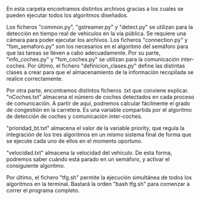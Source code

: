 En esta carpeta encontramos distintos archivos gracias a los cuales se pueden ejecutar todos los algoritmos diseñados.

Los ficheros "common.py", "gstreamer.py" y "detect.py" se utilizan para la detección en tiempo real de vehículos en la vía pública. Se requiere una cámara para poder ejecutar los archivos. Los ficheros "connection.py" y "fsm_semaforo.py" son los necesarios en el algoritmo del semáforo para que las tareas se lleven a cabo adecuadamente. Por su parte, "info_coches.py" y "fsm_coches.py" se utilizan para la comunicación inter-coches. Por último, el fichero "definicion_clases.py" define las distintas clases a crear para que el almacenamiento de la información recopilada se realice correctamente.

Por otra parte, encontramos distintos ficheros .txt que conviene explicar. "nCoches.txt" almacena el número de coches detectados en cada proceso de comunicación. A partir de aquí, podremos calcular fácilmente el grado de congestión en la carretera. Es una variable compartida por el algoritmo de detección de coches y comunicación inter-coches. 

"prioridad_bt.txt" almacena el valor de la variable priority, que regula la integración de los tres algoritmos en un mismo sistema final de forma que se ejecute cada uno de ellos en el momento oportuno.

"velocidad.txt" almacena la velocidad del vehículo. De esta forma, podremos saber cuándo está parado en un semáforo, y activar el consiguiente algoritmo.

Por último, el fichero "tfg.sh" permite la ejecución simultánea de todos los algoritmos en la terminal. Bastará la orden "bash tfg.sh" para comenzar a correr el programa completo.

